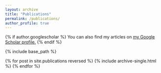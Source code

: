```yaml
---
layout: archive
title: "Publications"
permalink: /publications/
author_profile: true
---
```


{% if author.googlescholar %}
  You can also find my articles on <u><a href="https://scholar.google.com/citations?user=FUxxRLYAAAAJ&hl=en">my Google Scholar profile</a>.</u>
{% endif %}

{% include base_path %}

{% for post in site.publications reversed %}
  {% include archive-single.html %}
{% endfor %}
